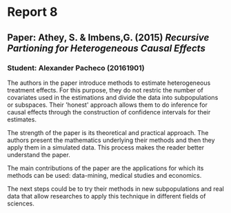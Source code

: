 # Report 8
## Paper: Athey, S. & Imbens,G. (2015) *Recursive Partioning for Heterogeneous Causal Effects*
### Student: Alexander Pacheco (20161901)

The authors in the paper introduce methods to estimate heterogeneous treatment effects. For this purpose, they do not restric the number of covariates used in the estimations and divide the data into subpopulations or subspaces. Their 'honest' approach allows them to do inference for causal effects through the construction of confidence intervals for their estimates.

The strength of the paper is its theoretical and practical approach. The authors present the mathematics underlying their methods and then they apply them in a simulated data. This process makes the reader better understand the paper.

The main contributions of the paper are the applications for which its methods can be used: data-mining, medical studies and economics.

The next steps could be to try their methods in new subpopulations and real data that allow researches to apply this technique in different fields of sciences.



